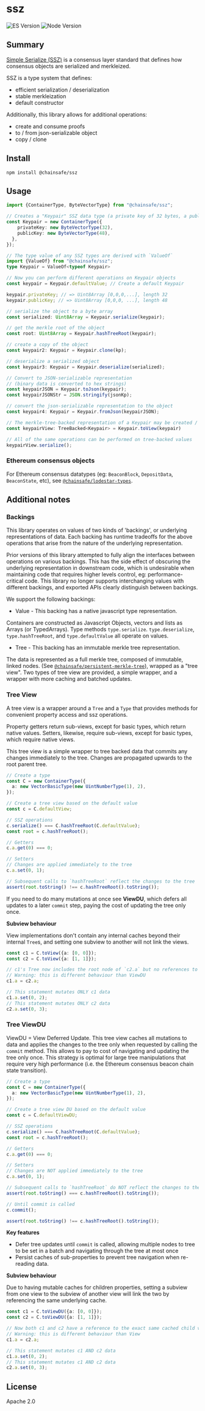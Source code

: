 # ssz

![ES Version](https://img.shields.io/badge/ES-2020-yellow)
![Node Version](https://img.shields.io/badge/node-12.x-green)

## Summary

[Simple Serialize (SSZ)](https://github.com/ethereum/consensus-specs/blob/dev/ssz/simple-serialize.md) is a consensus layer standard that defines how consensus objects are serialized and merkleized.

SSZ is a type system that defines:

- efficient serialization / deserialization
- stable merkleization
- default constructor

Additionally, this library allows for additional operations:

- create and consume proofs
- to / from json-serializable object
- copy / clone

## Install

`npm install @chainsafe/ssz`

## Usage

```typescript
import {ContainerType, ByteVectorType} from "@chainsafe/ssz";

// Creates a "Keypair" SSZ data type (a private key of 32 bytes, a public key of 48 bytes)
const Keypair = new ContainerType({
    privateKey: new ByteVectorType(32),
    publicKey: new ByteVectorType(48),
  },
});

// The type value of any SSZ types are derived with `ValueOf`
import {ValueOf} from "@chainsafe/ssz";
type Keypair = ValueOf<typeof Keypair>

// Now you can perform different operations on Keypair objects
const keypair = Keypair.defaultValue; // Create a default Keypair

keypair.privateKey; // => Uint8Array [0,0,0,...], length 32
keypair.publicKey; // => Uint8Array [0,0,0, ...], length 48

// serialize the object to a byte array
const serialized: Uint8Array = Keypair.serialize(keypair);

// get the merkle root of the object
const root: Uint8Array = Keypair.hashTreeRoot(keypair);

// create a copy of the object
const keypair2: Keypair = Keypair.clone(kp);

// deserialize a serialized object
const keypair3: Keypair = Keypair.deserialize(serialized);

// Convert to JSON-serializable representation
// (binary data is converted to hex strings)
const keypairJSON = Keypair.toJson(keypair);
const keypairJSONStr = JSON.stringify(jsonKp);

// convert the json-serializable representation to the object
const keypair4: Keypair = Keypair.fromJson(keypairJSON);

// The merkle-tree-backed representation of a Keypair may be created / operated on
const keypairView: TreeBacked<Keypair> = Keypair.toView(keypair)

// All of the same operations can be performed on tree-backed values
keypairView.serialize();
```

### Ethereum consensus objects

For Ethereum consensus datatypes (eg: `BeaconBlock`, `DepositData`, `BeaconState`, etc), see [`@chainsafe/lodestar-types`](https://github.com/ChainSafe/lodestar/tree/master/packages/lodestar-types).

## Additional notes

### Backings

This library operates on values of two kinds of 'backings', or underlying representations of data. Each backing has runtime tradeoffs for the above operations that arise from the nature of the underlying representation.

Prior versions of this library attempted to fully align the interfaces between operations on various backings. This has the side effect of obscuring the underlying representation in downstream code, which is undesirable when maintaining code that requires higher levels control, eg: performance-critical code. This library no longer supports interchanging values with different backings, and exported APIs clearly distinguish between backings.

We support the following backings:

- Value - This backing has a native javascript type representation.

Containers are constructed as Javascript Objects, vectors and lists as Arrays (or TypedArrays). Type methods `type.serialize`. `type.deserialize`, `type.hashTreeRoot`, and `type.defaultValue` all operate on values.

- Tree - This backing has an immutable merkle tree representation.

The data is represented as a full merkle tree, composed of immutable, linked nodes. (See [`@chainsafe/persistent-merkle-tree`](https://github.com/ChainSafe/ssz/tree/master/packages/persistent-merkle-tree)), wrapped as a "tree view". Two types of tree view are provided, a simple wrapper, and a wrapper with more caching and batched updates.

### Tree View

A tree view is a wrapper around a `Tree` and a `Type` that provides methods for convenient property access and ssz operations.

Property getters return sub-views, except for basic types, which return native values. Setters, likewise, require sub-views, except for basic types, which require native views.

This tree view is a simple wrapper to tree backed data that commits any changes immediately to the tree. Changes are propagated upwards to the root parent tree.

```ts
// Create a type
const C = new ContainerType({
  a: new VectorBasicType(new UintNumberType(1), 2),
});

// Create a tree view based on the default value
const c = C.defaultView;

// SSZ operations
c.serialize() === C.hashTreeRoot(C.defaultValue);
const root = c.hashTreeRoot();

// Getters
c.a.get(0) === 0;

// Setters
// Changes are applied immediately to the tree
c.a.set(0, 1);

// Subsequent calls to `hashTreeRoot` reflect the changes to the tree
assert(root.toString() !== c.hashTreeRoot().toString());
```

If you need to do many mutations at once see **ViewDU**, which defers all updates to a later `commit` step, paying the cost of updating the tree only once.

**Subview behaviour**

View implementations don't contain any internal caches beyond their internal `Tree`s, and setting one subview to another will not link the views.

```ts
const c1 = C.toView({a: [0, 0]});
const c2 = C.toView({a: [1, 1]});

// c1's Tree now includes the root node of `c2.a` but no references to `c2.a` view
// Warning: this is different behaviour than ViewDU
c1.a = c2.a;

// This statement mutates ONLY c1 data
c1.a.set(0, 2);
// This statement mutates ONLY c2 data
c2.a.set(0, 3);
```

### Tree ViewDU

ViewDU = View Deferred Update. This tree view caches all mutations to data and applies the changes to the tree only when requested by calling the `commit` method. This allows to pay to cost of navigating and updating the tree only once. This strategy is optimal for large tree manipulations that require very high performance (i.e. the Ethereum consensus beacon chain state transition).

```ts
// Create a type
const C = new ContainerType({
  a: new VectorBasicType(new UintNumberType(1), 2),
});

// Create a tree view DU based on the default value
const c = C.defaultViewDU;

// SSZ operations
c.serialize() === C.hashTreeRoot(C.defaultValue);
const root = c.hashTreeRoot();

// Getters
c.a.get(0) === 0;

// Setters
// Changes are NOT applied immediately to the tree
c.a.set(0, 1);

// Subsequent calls to `hashTreeRoot` do NOT reflect the changes to the tree
assert(root.toString() === c.hashTreeRoot().toString());

// Until commit is called
c.commit();

assert(root.toString() !== c.hashTreeRoot().toString());
```

**Key features**

- Defer tree updates until `commit` is called, allowing multiple nodes to tree to be set in a batch and navigating through the tree at most once
- Persist caches of sub-properties to prevent tree navigation when re-reading data.

**Subview behaviour**

Due to having mutable caches for children properties, setting a subview from one view to the subview of another view will link the two by referencing the same underlying cache.

```ts
const c1 = C.toViewDU({a: [0, 0]});
const c2 = C.toViewDU({a: [1, 1]});

// Now both c1 and c2 have a reference to the exact same cached child view
// Warning: this is different behaviour than View
c1.a = c2.a;

// This statement mutates c1 AND c2 data
c1.a.set(0, 2);
// This statement mutates c1 AND c2 data
c2.a.set(0, 3);
```

## License

Apache 2.0
